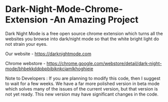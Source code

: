 # Dark-Night-Mode-Chrome-Extension -An Amazing Project
Dark Night Mode is a free open source chrome extension which turns all the websites you browse into dark/night mode so that the white bright light do not strain your eyes.

Our website - https://darknightmode.com

Chrome webstore - https://chrome.google.com/webstore/detail/dark-night-mode/bhbekkddpbpbibiknkcjamlkhoghieie

Note to Developers : If you are planning to modify this code, then I suggest to wait for a few weeks. We have a far more polished version in beta mode which solves many of the issues of the current version, but that version is not yet ready. This new version may have significant changes in the code.
